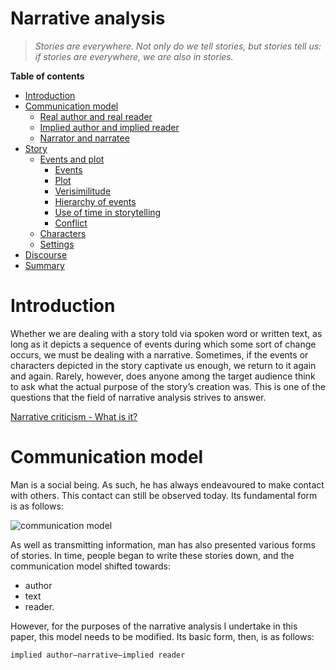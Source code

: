 ﻿

# Narrative analysis <!-- omit in toc -->

>*Stories are everywhere.
Not only do we tell stories, but stories tell us:
if stories are everywhere, we are also in stories.* 

[^1]:A. Bennett, N. Royle, An Introduction to Literature, Criticism and Theory, Routledge, London 2016


**Table of contents**
- [Introduction](#introduction)
- [Communication model](#communication-model)
  - [Real author and real reader](#real-author-and-real-reader)
  - [Implied author and implied reader](#implied-author-and-implied-reader)
  - [Narrator and narratee](#narrator-and-narratee)
- [Story](#story)
  - [Events and plot](#events-and-plot)
    - [Events](#events)
    - [Plot](#plot)
    - [Verisimilitude](#verisimilitude)
    - [Hierarchy of events](#hierarchy-of-events)
    - [Use of time in storytelling](#use-of-time-in-storytelling)
    - [Conflict](#conflict)
  - [Characters](#characters)
  - [Settings](#settings)
- [Discourse](#discourse)
- [Summary](#summary)


# Introduction

Whether we are dealing with a story told via spoken word or written text, as long as it depicts a sequence of events during which some sort of change occurs, we must be dealing with a narrative. Sometimes, if the events or characters depicted in the story captivate us enough, we return to it again and again. Rarely, however, does anyone among the target audience think to ask what the actual purpose of the story’s creation was. This is one of the questions that the field of narrative analysis strives to answer.

[Narrative criticism - What is it?](https://www.compellingtruth.org/narrative-criticism.html)

# Communication model

Man is a social being. As such, he has always endeavoured to make contact with others. This contact can still be observed today. Its fundamental form is as follows: 

![communication model](modelkom.jpg)


As well as transmitting information, man has also presented various forms of stories. In time, people began to write these stories down, and the communication model shifted towards: 

- author 
- text 
- reader. 

However, for the purposes of the narrative analysis I undertake in this paper, this model needs to be modified. Its basic form, then, is as follows:
```
implied author–narrative–implied reader
```

